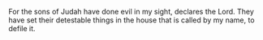 For the sons of Judah have done evil in my sight, declares the Lord. They have set their detestable things in the house that is called by my name, to defile it.
